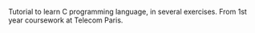 Tutorial to learn C programming language, in several exercises. From 1st year coursework at Telecom Paris.
